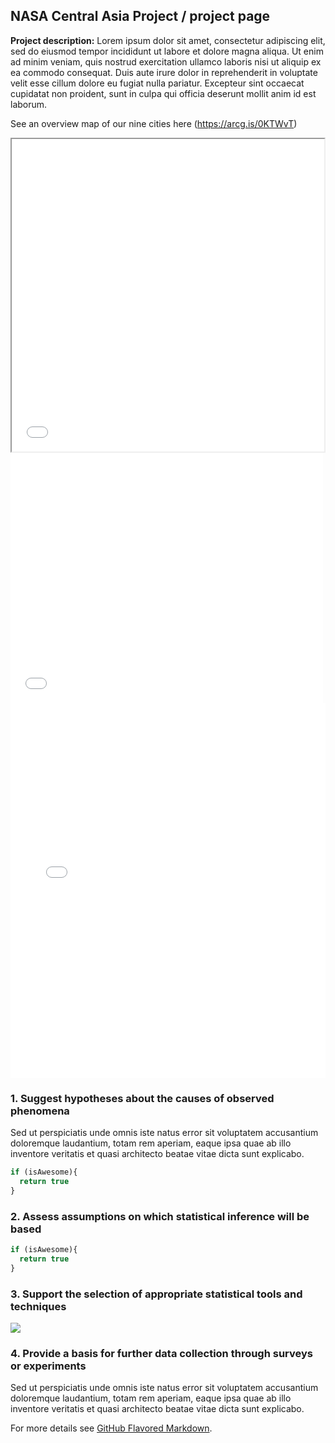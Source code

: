 ## NASA Central Asia Project / project page

**Project description:** Lorem ipsum dolor sit amet, consectetur adipiscing elit, sed do eiusmod tempor incididunt ut labore et dolore magna aliqua. Ut enim ad minim veniam, quis nostrud exercitation ullamco laboris nisi ut aliquip ex ea commodo consequat. Duis aute irure dolor in reprehenderit in voluptate velit esse cillum dolore eu fugiat nulla pariatur. Excepteur sint occaecat cupidatat non proident, sunt in culpa qui officia deserunt mollit anim id est laborum.

See an overview map of our nine cities here (https://arcg.is/0KTWvT)

<iframe src="uok.maps.arcgis.com/apps/Embed/index.html" height="500" width="500"></iframe>

<iframe width="500" height="400" frameborder="0" scrolling="no" marginheight="0" marginwidth="0" title="Central Asia - Cities" src="//uok.maps.arcgis.com/apps/Embed/index.html?webmap=539448b5840d4235950ca5d92e0aaadf&extent=59.811,36.7197,81.509,46.497&zoom=true&previewImage=false&scale=true&disable_scroll=true&theme=light"></iframe>


<iframe src="/files/html/posts/predoc_map.html" height="600px" width="100%" style="border:none;"></iframe> 

### 1. Suggest hypotheses about the causes of observed phenomena

Sed ut perspiciatis unde omnis iste natus error sit voluptatem accusantium doloremque laudantium, totam rem aperiam, eaque ipsa quae ab illo inventore veritatis et quasi architecto beatae vitae dicta sunt explicabo. 

```javascript
if (isAwesome){
  return true
}
```

### 2. Assess assumptions on which statistical inference will be based

```javascript
if (isAwesome){
  return true
}
```

### 3. Support the selection of appropriate statistical tools and techniques

<img src="images/dummy_thumbnail.jpg?raw=true"/>

### 4. Provide a basis for further data collection through surveys or experiments

Sed ut perspiciatis unde omnis iste natus error sit voluptatem accusantium doloremque laudantium, totam rem aperiam, eaque ipsa quae ab illo inventore veritatis et quasi architecto beatae vitae dicta sunt explicabo. 

For more details see [GitHub Flavored Markdown](https://guides.github.com/features/mastering-markdown/).
